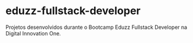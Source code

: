 # eduzz-fullstack-developer
Projetos desenvolvidos durante o Bootcamp Eduzz Fullstack Developer na Digital Innovation One.
